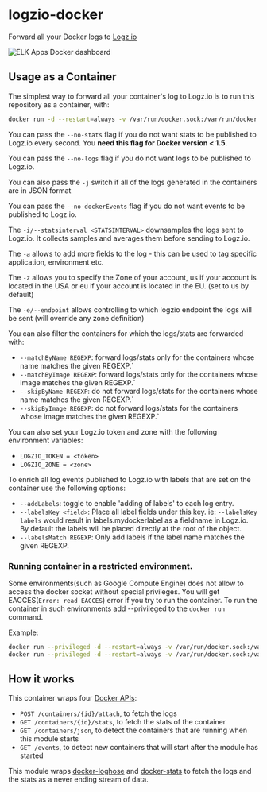 # logzio-docker

Forward all your Docker logs to [Logz.io](http://logz.io)

![ELK Apps Docker dashboard](https://github.com/logzio/logzio-docker/blob/master/Docker-DashBoard.png)


## Usage as a Container

The simplest way to forward all your container's log to Logz.io is to
run this repository as a container, with:

```sh
docker run -d --restart=always -v /var/run/docker.sock:/var/run/docker.sock logzio/logzio-docker -t ***TOKEN*** -a env=prod
```

You can pass the `--no-stats` flag if you do not want stats to be
published to Logz.io every second. You __need this flag for Docker
version < 1.5__.

You can pass the `--no-logs` flag if you do not want logs to be published to Logz.io.

You can also pass the `-j` switch if all of the logs generated in the containers are in JSON format

You can pass the `--no-dockerEvents` flag if you do not want events to be
published to Logz.io.

The `-i/--statsinterval <STATSINTERVAL>` downsamples the logs sent to Logz.io. It collects samples and averages them before sending to Logz.io.

The `-a` allows to add more fields to the log - this can be used to tag specific application, environment etc. 

The `-z` allows you to specify the Zone of your account, us if your account is located in the USA or eu if your account is located in the EU. (set to us by default)

The `-e/--endpoint` allows controlling to which logzio endpoint the logs will be sent (will override any zone definition)

You can also filter the containers for which the logs/stats are
forwarded with:

* `--matchByName REGEXP`: forward logs/stats only for the containers whose name matches the given REGEXP.`
* `--matchByImage REGEXP`: forward logs/stats only for the containers whose image matches the given REGEXP.`
* `--skipByName REGEXP`: do not forward logs/stats for the containers whose name matches the given REGEXP.`
* `--skipByImage REGEXP`: do not forward logs/stats for the containers whose image matches the given REGEXP.`

You can also set your Logz.io token and zone with the following environment variables:

* `LOGZIO_TOKEN = <token>`
* `LOGZIO_ZONE = <zone> `

To enrich all log events published to Logz.io with labels that are set on the container use the following options:

* `--addLabels`: toggle to enable 'adding of labels' to each log entry.
* `--labelsKey <field>`: Place all label fields under this key. ie: `--labelsKey labels` would result in labels.mydockerlabel as a fieldname in Logz.io. By default the labels will be placed directly at the root of the object.
* `--labelsMatch REGEXP`: Only add labels if the label name matches the given REGEXP.

### Running container in a restricted environment.
Some environments(such as Google Compute Engine) does not allow to access the docker socket without special privileges. You will get EACCES(`Error: read EACCES`) error if you try to run the container.
To run the container in such environments add --privileged to the `docker run` command.

Example:
```sh
docker run --privileged -d --restart=always -v /var/run/docker.sock:/var/run/docker.sock logzio/logzio-docker -t ***TOKEN*** -a env=prod
docker run --privileged -d --restart=always -v /var/run/docker.sock:/var/run/docker.sock logzio/logzio-docker --token=***TOKEN*** -a env=prod
```

## How it works

This container wraps four [Docker
APIs](https://docs.docker.com/reference/api/docker_remote_api_v1.17/):

* `POST /containers/{id}/attach`, to fetch the logs
* `GET /containers/{id}/stats`, to fetch the stats of the container
* `GET /containers/json`, to detect the containers that are running when
  this module starts
* `GET /events`, to detect new containers that will start after the
  module has started

This module wraps
[docker-loghose](https://github.com/mcollina/docker-loghose) and
[docker-stats](https://github.com/pelger/docker-stats) to fetch the logs
and the stats as a never ending stream of data.

